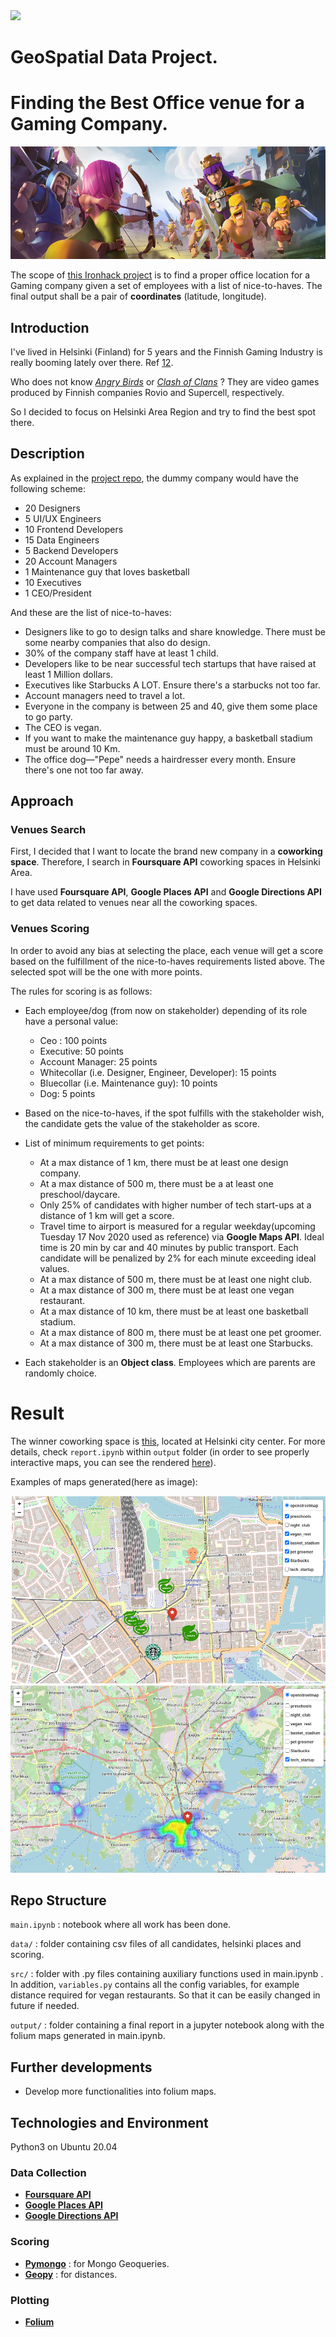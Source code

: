  <div style=><img src="https://camo.githubusercontent.com/52d2ff8778b60261533a7dba8dd989c6893a519b/68747470733a2f2f692e696d6775722e636f6d2f315167724e4e772e706e67"/></div>

# GeoSpatial Data Project. 
# Finding the Best Office venue for a Gaming Company.

 <div style="text-align:center"><img src="src/img/banner.jpg" height=180 /></div>

The scope of [this Ironhack project](https://github.com/sgonzalainen/datamad1020-rev/tree/master/projects/W4-geospatial-data-project) is to find a proper office location for a Gaming company given a set of employees with a list of nice-to-haves. The final output shall be a pair of **coordinates** (latitude, longitude).

## Introduction

I've lived in Helsinki (Finland) for 5 years and the Finnish Gaming Industry is really booming lately over there. Ref [1](https://medium.com/the-shortcut/the-secret-of-the-successful-finnish-gaming-industry-d01792f8c1c)[2](https://www.helsinkitimes.fi/207-themes/player-one/16289-finland-still-a-gaming-superpower-in-2018.html#:~:text=The%20Finnish%20gaming%20industry%20is,global%20revenue%20of%2035%20billion.).

Who does not know [*Angry Birds*](https://en.wikipedia.org/wiki/Angry_Birds) or [*Clash of Clans*](https://en.wikipedia.org/wiki/Clash_of_Clans) ? They are video games produced by Finnish companies Rovio and Supercell, respectively.

So I decided to focus on Helsinki Area Region and try to find the best spot there.

## Description

As explained in the [project repo](https://github.com/sgonzalainen/datamad1020-rev/tree/master/projects/W4-geospatial-data-project), the dummy company would have the following scheme:


* 20 Designers
* 5 UI/UX Engineers
* 10 Frontend Developers
* 15 Data Engineers
* 5 Backend Developers
* 20 Account Managers
* 1 Maintenance guy that loves basketball
* 10 Executives
* 1 CEO/President

And these are the list of nice-to-haves:


* Designers like to go to design talks and share knowledge. There must be some nearby companies that also do design.
* 30% of the company staff have at least 1 child.
* Developers like to be near successful tech startups that have raised at least 1 Million dollars.
* Executives like Starbucks A LOT. Ensure there's a starbucks not too far.
* Account managers need to travel a lot.
* Everyone in the company is between 25 and 40, give them some place to go party.
* The CEO is vegan.
* If you want to make the maintenance guy happy, a basketball stadium must be around 10 Km.
* The office dog—"Pepe" needs a hairdresser every month. Ensure there's one not too far away.

## Approach

### Venues Search
First, I decided that I want to locate the brand new company in a **coworking space**. Therefore, I search in **Foursquare API** coworking spaces in Helsinki Area.

I have used **Foursquare API**, **Google Places API** and **Google Directions API** to get data related to venues near all the coworking spaces.

### Venues Scoring
In order to avoid any bias at selecting the place, each venue will get a score based on the fulfillment of the nice-to-haves requirements listed above. The selected spot will be the one with more points.

The rules for scoring is  as follows:
* Each employee/dog (from now on stakeholder) depending of its role have a personal value:
    * Ceo : 100 points
    * Executive: 50 points
    * Account Manager: 25 points
    * Whitecollar (i.e. Designer, Engineer, Developer): 15 points
    * Bluecollar (i.e. Maintenance guy): 10 points
    * Dog: 5 points

* Based on the nice-to-haves, if the spot fulfills with the stakeholder wish, the candidate gets the value of the stakeholder as score. 

* List of minimum requirements to get points:
    * At a max distance of 1 km, there must be at least one design company.
    * At a max distance of 500 m, there must be a at least one preschool/daycare.
    * Only 25% of candidates with higher number of tech start-ups at a distance of 1 km will get a score.
    * Travel time to airport is measured for a regular weekday(upcoming Tuesday 17 Nov 2020 used as reference) via **Google Maps API**. Ideal time is 20 min by car and 40 minutes by public transport. Each candidate will be penalized by 2% for each minute exceeding ideal values.
    * At a max distance of 500 m, there must be at least one night club.
    * At a max distance of 300 m, there must be at least one vegan restaurant.
    * At a max distance of 10 km, there must be at least one basketball stadium.
    * At a max distance of 800 m, there must be at least one pet groomer.
    * At a max distance of 300 m, there must be at least one Starbucks.

* Each stakeholder is an **Object class**. Employees which are parents are randomly choice.


# Result
The winner coworking space is [this](https://weareepicenter.com/helsinki/), located at Helsinki city center. For more details, check `report.ipynb` within `output` folder (in order to see properly interactive maps, you can see the rendered [here](https://nbviewer.jupyter.org/github/sgonzalainen/IronHack-Project4-GeoSpatialProject/blob/main/main.ipynb)).

Examples of maps generated(here as image):

<div style="text-align:center"><img src="src/img/example1.png" height="300" alt="Screenshot"/></div>

<div style="text-align:center"><img src="src/img/example2.png" height="300" alt="Screenshot"/></div>




## Repo Structure

 `main.ipynb` : notebook where all work has been done.

 `data/` : folder containing csv files of all candidates, helsinki places and scoring.

 `src/` : folder with  .py files containing auxiliary functions used in main.ipynb . In addition,  `variables.py` contains all the config variables, for example distance required for vegan restaurants. So that it can be easily changed in future if needed.

  `output/` : folder containing a final report in a jupyter notebook along with the folium maps generated in main.ipynb.


  ## Further developments

* Develop more functionalities into folium maps.


## Technologies and Environment

Python3 on Ubuntu 20.04

### Data Collection
* __[Foursquare API](https://developer.foursquare.com/docs/places-api/)__
* __[Google Places API](https://developers.google.com/places/web-service/overview)__ 
* __[Google Directions API](https://developers.google.com/maps/documentation/directions/overview)__


### Scoring
* __[Pymongo](https://pypi.org/project/pymongo/)__ : for Mongo Geoqueries.
* __[Geopy](https://pypi.org/project/geopy/)__  : for distances.

### Plotting
* __[Folium](https://pypi.org/project/folium/)__ 




